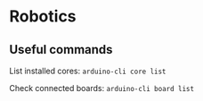 # Robotics

## Useful commands

List installed cores: `arduino-cli core list`

Check connected boards: `arduino-cli board list`
